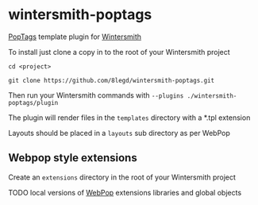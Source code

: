 wintersmith-poptags
===================

[PopTags](https://github.com/webpop/poptags) template plugin for [Wintersmith](https://github.com/jnordberg/wintersmith)

To install just clone a copy in to the root of your Wintersmith project 

`cd <project>`

`git clone https://github.com/8legd/wintersmith-poptags.git`

Then run your Wintersmith commands with `--plugins ./wintersmith-poptags/plugin`

The plugin will render files in the `templates` directory with a *.tpl extension

Layouts should be placed in a `layouts` sub directory as per WebPop

## Webpop style extensions

Create an `extensions` directory in the root of your Wintersmith project

TODO local versions of [WebPop](http://www.webpop.com/) extensions libraries and global objects

	
